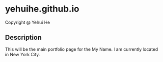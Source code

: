 # yehuihe.github.io

  Copyright @ Yehui He
## Description

This will be the main portfolio page for the My Name. I am
currently located in New York City.
